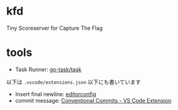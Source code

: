 # kfd

Tiny Scoreserver for Capture The Flag

# tools

- Task Runner: [go-task/task](https://github.com/go-task/task)

以下は `.vscode/extensions.json` 以下にも書いています

- Insert final newline: [editorconfig](https://editorconfig.org/)
- commit message: [Conventional Commits - VS Code Extension](https://marketplace.visualstudio.com/items?itemName=vivaxy.vscode-conventional-commits)
